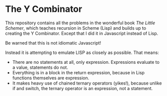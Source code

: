 # The Y Combinator

This repository contains all the problems in the wonderful book *The Little Schemer*, which teaches recursion in Scheme (Lisp) and builds up to creating the Y Combinator. Except that I did it in Javascript instead of Lisp.

Be warned that this is not idiomatic Javascript! 

Instead it is attempting to emulate LISP as closely as possible. That means:

* There are no statements at all, only expression. Expressions evaluate to a value, statements do not.
* Everything is in a block in the return expression, because in Lisp functions themselves are expression.
* It makes heavy use of chained ternary operators (yikes!), because unlike if and switch, the ternary operator is an expression, not a statement.

